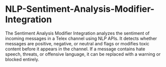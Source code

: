 # NLP-Sentiment-Analysis-Modifier-Integration
The Sentiment Analysis Modifier Integration analyzes the sentiment of incoming messages in a Telex channel using NLP APIs. It detects whether messages are positive, negative, or neutral and flags or modifies toxic content before it appears in the channel. If a message contains hate speech, threats, or offensive language, it can be replaced with a warning or blocked entirely.
